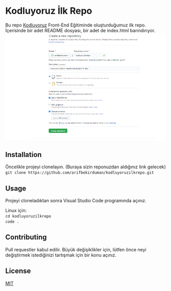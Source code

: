 # **Kodluyoruz İlk Repo**    
Bu repo [Kodluyoruz](https://www.kodluyoruz.org/) Front-End Eğitiminde oluşturduğumuz ilk repo. İçerisinde bir adet README dosyası, bir adet de index.html barındırıyor.
![alt text](https://github.com/arifbekirduman/kodluyoruzilkrepo/blob/main/figures/resim.jpg?raw=true)
## **Installation**
Öncelikle projeyi clonelayın. (Buraya sizin reponuzdan aldığınız link gelecek)    
`git clone https://github.com/arifbekirduman/kodluyoruzilkrepo.git`
## **Usage**
Projeyi cloneladıktan sonra Visual Studio Code programında açınız.

Linux için:    
`cd kodluyoruzilkrepo`  
`code .`
## **Contributing**
Pull requestler kabul edilir. Büyük değişiklikler için, lütfen önce neyi değiştirmek istediğinizi tartışmak için bir konu açınız.

## **License**
[MIT](https://choosealicense.com/licenses/mit/)
